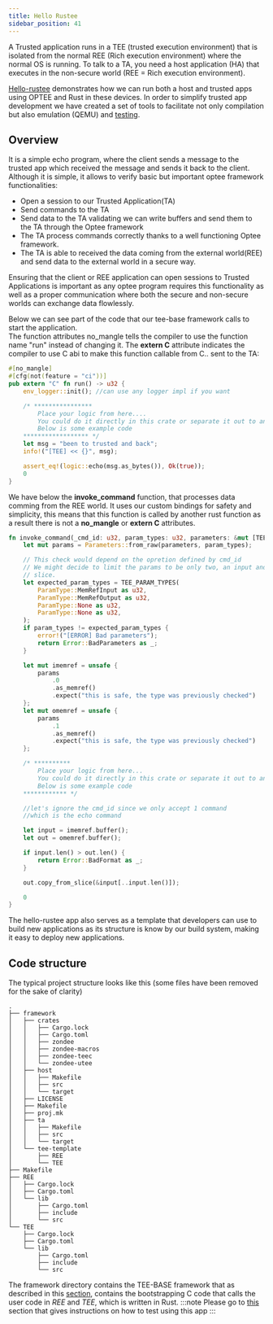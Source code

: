```yaml
---
title: Hello Rustee
sidebar_position: 41
---
```


A Trusted application runs in a TEE (trusted execution environment) that is isolated from the normal REE (Rich execution environment) where the normal OS is running. To talk to a TA, you need a host application (HA) that executes in the non-secure world (REE = Rich execution environment).

[Hello-rustee](https://github.com/Zondax/hello-rustee) demonstrates how we can run both a host and trusted apps using OPTEE and Rust in these devices. 
In order to simplify trusted app development we have created a set of tools to facilitate not only compilation but also emulation (QEMU) and [testing](../../testing/hello_rustee.md). 

## Overview

It is a simple echo program, where the client sends a message to the trusted app
which received the message and sends it back to the client. Although it
is simple, it allows to verify basic but important optee framework
functionalities:
- Open a session to our Trusted Application(TA)
- Send commands to the TA
- Send data to the TA validating we can write buffers and send them to
  the TA through the Optee framework
- The TA process commands correctly thanks to a well functioning Optee
  framework.
- The TA is able to received the data coming from the external world(REE) and send data to the external world in a secure way.

Ensuring that the client or REE application can open sessions to Trusted
Applications is important as any optee program requires this
functionality as well as a proper communication where both the secure and non-secure worlds
can exchange data flowlessly.

Below we can see part of the code that our tee-base framework calls to start the application.  
The function attributes no_mangle tells the compiler to use the function
name "run" instead of changing it. The **extern C** attribute indicates the compiler to use C abi
to make this function callable from C.. 
sent to the TA:

```Rust
#[no_mangle]
#[cfg(not(feature = "ci"))]
pub extern "C" fn run() -> u32 {
    env_logger::init(); //can use any logger impl if you want

    /* ****************
        Place your logic from here....
        You could do it directly in this crate or separate it out to another crate so it's easier to test
        Below is some example code
    ****************** */
    let msg = "been to trusted and back";
    info!("[TEE] << {}", msg);

    assert_eq!(logic::echo(msg.as_bytes()), Ok(true));
    0
}
```

We have below the **invoke_command** function, that processes data
comming from the REE world. It uses our custom bindings for safety and simplicity, this means that this function is called by another rust function
as a result there is not a **no_mangle**  or **extern C** attributes.

```Rust
fn invoke_command(_cmd_id: u32, param_types: u32, parameters: &mut [TEE_Param; 4]) -> u32 {
    let mut params = Parameters::from_raw(parameters, param_types);

    // This check would depend on the opretion defined by cmd_id
    // We might decide to limit the params to be only two, an input and output
    // slice.
    let expected_param_types = TEE_PARAM_TYPES(
        ParamType::MemRefInput as u32,
        ParamType::MemRefOutput as u32,
        ParamType::None as u32,
        ParamType::None as u32,
    );
    if param_types != expected_param_types {
        error!("[ERROR] Bad parameters");
        return Error::BadParameters as _;
    }

    let mut imemref = unsafe {
        params
            .0
            .as_memref()
            .expect("this is safe, the type was previously checked")
    };
    let mut omemref = unsafe {
        params
            .1
            .as_memref()
            .expect("this is safe, the type was previously checked")
    };

    /* **********
        Place your logic from here...
        You could do it directly in this crate or separate it out to another crate so it's easier to test
        Below is some example code
    ************ */

    //let's ignore the cmd_id since we only accept 1 command
    //which is the echo command

    let input = imemref.buffer();
    let out = omemref.buffer();

    if input.len() > out.len() {
        return Error::BadFormat as _;
    }

    out.copy_from_slice(&input[..input.len()]);

    0
}
```

The hello-rustee app also serves as a template that developers can use
to build new applications as its structure is know by our build system,
making it easy to deploy new applications.



## Code structure

The typical project structure looks like this (some files have been removed for the sake of clarity)

```
.
├── framework
│   ├── crates
│   │   ├── Cargo.lock
│   │   ├── Cargo.toml
│   │   ├── zondee
│   │   ├── zondee-macros
│   │   ├── zondee-teec
│   │   └── zondee-utee
│   ├── host
│   │   ├── Makefile
│   │   ├── src
│   │   └── target
│   ├── LICENSE
│   ├── Makefile
│   ├── proj.mk
│   ├── ta
│   │   ├── Makefile
│   │   ├── src
│   │   └── target
│   └── tee-template
│       ├── REE
│       └── TEE
├── Makefile
├── REE
│   ├── Cargo.lock
│   ├── Cargo.toml
│   └── lib
│       ├── Cargo.toml
│       ├── include
│       └── src
└── TEE
    ├── Cargo.lock
    ├── Cargo.toml
    └── lib
        ├── Cargo.toml
        ├── include
        └── src

```
The framework directory contains the TEE-BASE framework that as described
in this [section](../../technical/60.Framework/61.TeeBase.md), contains the bootstrapping C code that calls the user code
in *REE* and *TEE*, which is written in Rust.
:::note
Please go to [this](../../testing/hello_rustee.md) section that gives instructions on how to test using
this app
:::
